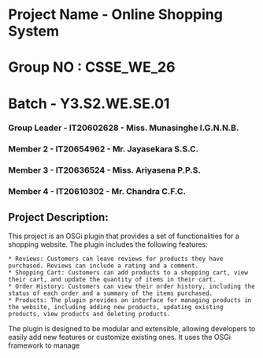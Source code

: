 # Project Name - Online Shopping System
# Group NO : CSSE_WE_26
# Batch - Y3.S2.WE.SE.01
### Group Leader - IT20602628 - Miss. Munasinghe I.G.N.N.B. 
### Member 2 - IT20654962 - Mr. Jayasekara S.S.C.
### Member 3 - IT20636524 - Miss. Ariyasena P.P.S.
### Member 4 - IT20610302 - Mr. Chandra C.F.C.

## Project Description:
This project is an OSGi plugin that provides a set of functionalities for a shopping website. The plugin includes the following features:

    * Reviews: Customers can leave reviews for products they have purchased. Reviews can include a rating and a comment.
    * Shopping Cart: Customers can add products to a shopping cart, view their cart, and update the quantity of items in their cart.
    * Order History: Customers can view their order history, including the status of each order and a summary of the items purchased.
    * Products: The plugin provides an interface for managing products in the website, including adding new products, updating existing products, view products and deleting products.

The plugin is designed to be modular and extensible, allowing developers to easily add new features or customize existing ones. It uses the OSGi framework to manage

